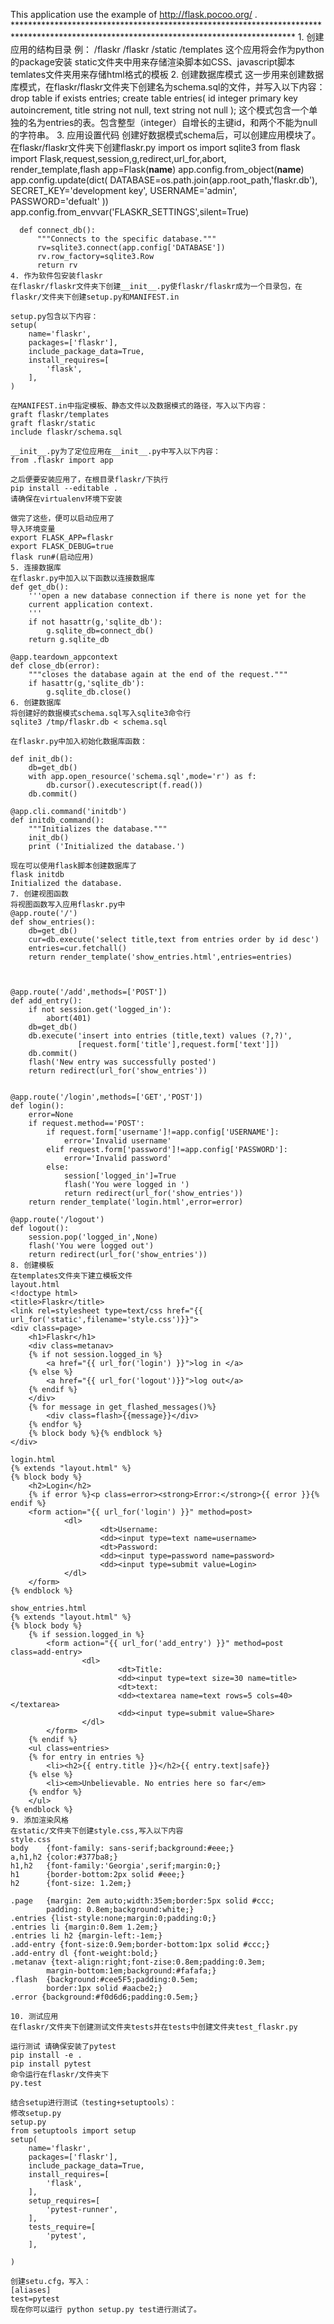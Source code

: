 This application use the example of http://flask.pocoo.org/ .
	****************************************************************************************************************************************
	1. 创建应用的结构目录
	例：
	/flaskr
		/flaskr
			/static
			/templates
	这个应用将会作为python的package安装
	static文件夹中用来存储渲染脚本如CSS、javascript脚本
	temlates文件夹用来存储html格式的模板
	2. 创建数据库模式
	这一步用来创建数据库模式，在flaskr/flaskr文件夹下创建名为schema.sql的文件，并写入以下内容：
	  drop table if exists entries;
	  create table entries(
	           id integer primary key autoincrement,
	           title string not null,
	           text string not null
	   );
	这个模式包含一个单独的名为entries的表。包含整型（integer）自增长的主键id，和两个不能为null的字符串。
	3. 应用设置代码
	创建好数据模式schema后，可以创建应用模块了。在flaskr/flaskr文件夹下创建flaskr.py
	   import os
	   import sqlite3
	   from flask import Flask,request,session,g,redirect,url_for,abort,\
	           render_template,flash
	   app=Flask(__name__)
	   app.config.from_object(__name__)
	   app.config.update(dict(
	       DATABASE=os.path.join(app.root_path,'flaskr.db'),
	       SECRET_KEY='development key',
	      USERNAME='admin',
	      PASSWORD='defualt'
	  ))
	  app.config.from_envvar('FLASKR_SETTINGS',silent=True)
	  
	  def connect_db():
	      """Connects to the specific database."""
	      rv=sqlite3.connect(app.config['DATABASE'])
	      rv.row_factory=sqlite3.Row
	      return rv
	4. 作为软件包安装flaskr
	在flaskr/flaskr文件夹下创建__init__.py使flaskr/flaskr成为一个目录包，在flaskr/文件夹下创建setup.py和MANIFEST.in
	
	setup.py包含以下内容：
	setup(
	    name='flaskr',
	    packages=['flaskr'],
	    include_package_data=True,
	    install_requires=[
	        'flask',
	    ],
	)
	
	在MANIFEST.in中指定模板、静态文件以及数据模式的路径，写入以下内容：
	graft flaskr/templates
	graft flaskr/static
	include flaskr/schema.sql
	
	__init__.py为了定位应用在__init__.py中写入以下内容：
	from .flaskr import app
	
	之后便要安装应用了，在根目录flaskr/下执行
	pip install --editable .
	请确保在virtualenv环境下安装
	
	做完了这些，便可以启动应用了
	导入环境变量
	export FLASK_APP=flaskr
	export FLASK_DEBUG=true
	flask run#(启动应用)
	5. 连接数据库
	在flaskr.py中加入以下函数以连接数据库
	def get_db():
	    '''open a new database connection if there is none yet for the 
	    current application context.
	    '''
	    if not hasattr(g,'sqlite_db'):
	        g.sqlite_db=connect_db()
	    return g.sqlite_db
	
	@app.teardown_appcontext
	def close_db(error):
	    """closes the database again at the end of the request."""
	    if hasattr(g,'sqlite_db'):
	        g.sqlite_db.close()
	6. 创建数据库
	将创建好的数据模式schema.sql写入sqlite3命令行
	sqlite3 /tmp/flaskr.db < schema.sql
	
	在flaskr.py中加入初始化数据库函数：
	
	def init_db():
	    db=get_db()
	    with app.open_resource('schema.sql',mode='r') as f:
	        db.cursor().executescript(f.read())
	    db.commit()
	
	@app.cli.command('initdb')
	def initdb_command():
	    """Initializes the database."""
	    init_db()
	    print ('Initialized the database.')
	
	现在可以使用flask脚本创建数据库了
	flask initdb
	Initialized the database.
	7. 创建视图函数
	将视图函数写入应用flaskr.py中
	@app.route('/')
	def show_entries():
	    db=get_db()
	    cur=db.execute('select title,text from entries order by id desc')
	    entries=cur.fetchall()
	    return render_template('show_entries.html',entries=entries)
	
	
	
	@app.route('/add',methods=['POST'])
	def add_entry():
	    if not session.get('logged_in'):
	        abort(401)
	    db=get_db()
	    db.execute('insert into entries (title,text) values (?,?)',
	               [request.form['title'],request.form['text']])
	    db.commit()
	    flash('New entry was successfully posted')
	    return redirect(url_for('show_entries'))
	
	
	@app.route('/login',methods=['GET','POST'])
	def login():
	    error=None
	    if request.method=='POST':
	        if request.form['username']!=app.config['USERNAME']:
	            error='Invalid username'
	        elif request.form['password']!=app.config['PASSWORD']:
	            error='Invalid password'
	        else:
	            session['logged_in']=True
	            flash('You were logged in ')
	            return redirect(url_for('show_entries'))
	    return render_template('login.html',error=error)
	
	@app.route('/logout')
	def logout():
	    session.pop('logged_in',None)
	    flash('You were logged out')
	    return redirect(url_for('show_entries'))
	8. 创建模板
	在templates文件夹下建立模板文件
	layout.html 
	<!doctype html>
	<title>Flaskr</title>
	<link rel=stylesheet type=text/css href="{{ url_for('static',filename='style.css')}}">
	<div class=page>
	    <h1>Flaskr</h1>
	    <div class=metanav>
	    {% if not session.logged_in %}
	        <a href="{{ url_for('login') }}">log in </a>
	    {% else %}
	        <a href="{{ url_for('logout')}}">log out</a>
	    {% endif %}
	    </div>
	    {% for message in get_flashed_messages()%}
	        <div class=flash>{{message}}</div>
	    {% endfor %}
	    {% block body %}{% endblock %}
	</div>
	
	login.html 
	{% extends "layout.html" %}
	{% block body %}
	    <h2>Login</h2>
	    {% if error %}<p class=error><strong>Error:</strong>{{ error }}{% endif %}
	    <form action="{{ url_for('login') }}" method=post>
	            <dl>
	                    <dt>Username:
	                    <dd><input type=text name=username>
	                    <dt>Password:
	                    <dd><input type=password name=password>
	                    <dd><input type=submit value=Login>
	            </dl>
	    </form>
	{% endblock %}
	
	show_entries.html 
	{% extends "layout.html" %}
	{% block body %}
	    {% if session.logged_in %}
	        <form action="{{ url_for('add_entry') }}" method=post class=add-entry>
	                <dl>
	                        <dt>Title:
	                        <dd><input type=text size=30 name=title>
	                        <dt>text:
	                        <dd><textarea name=text rows=5 cols=40></textarea>
	                        <dd><input type=submit value=Share>
	                </dl>
	        </form>
	    {% endif %}
	    <ul class=entries>
	    {% for entry in entries %}
	        <li><h2>{{ entry.title }}</h2>{{ entry.text|safe}}
	    {% else %}
	        <li><em>Unbelievable. No entries here so far</em>
	    {% endfor %}
	    </ul>
	{% endblock %}
	9. 添加渲染风格
	在static/文件夹下创建style.css,写入以下内容
	style.css 
	body    {font-family: sans-serif;background:#eee;}
	a,h1,h2 {color:#377ba8;}
	h1,h2   {font-family:'Georgia',serif;margin:0;}
	h1      {border-bottom:2px solid #eee;}
	h2      {font-size: 1.2em;}
	
	.page   {margin: 2em auto;width:35em;border:5px solid #ccc;
	        padding: 0.8em;background:white;}
	.entries {list-style:none;margin:0;padding:0;}
	.entries li {margin:0.8em 1.2em;}
	.entries li h2 {margin-left:-1em;}
	.add-entry {font-size:0.9em;border-bottom:1px solid #ccc;}
	.add-entry dl {font-weight:bold;}
	.metanav {text-align:right;font-zise:0.8em;padding:0.3em;
	        margin-bottom:1em;background:#fafafa;}
	.flash  {background:#cee5F5;padding:0.5em;
	        border:1px solid #aacbe2;}
	.error {background:#f0d6d6;padding:0.5em;}
	
	10. 测试应用
	在flaskr/文件夹下创建测试文件夹tests并在tests中创建文件夹test_flaskr.py
	 
	运行测试 请确保安装了pytest
	pip install -e .
	pip install pytest
	命令运行在flaskr/文件夹下
	py.test
	
	结合setup进行测试（testing+setuptools）：
	修改setup.py
	setup.py 
	from setuptools import setup
	setup(
	    name='flaskr',
	    packages=['flaskr'],
	    include_package_data=True,
	    install_requires=[
	        'flask',
	    ],
	    setup_requires=[
	        'pytest-runner',
	    ],
	    tests_require=[
	        'pytest',
	    ],
	
	)
	
	创建setu.cfg，写入：
	[aliases]
	test=pytest
	现在你可以运行 python setup.py test进行测试了。
	

	
	
	
	
	
	
